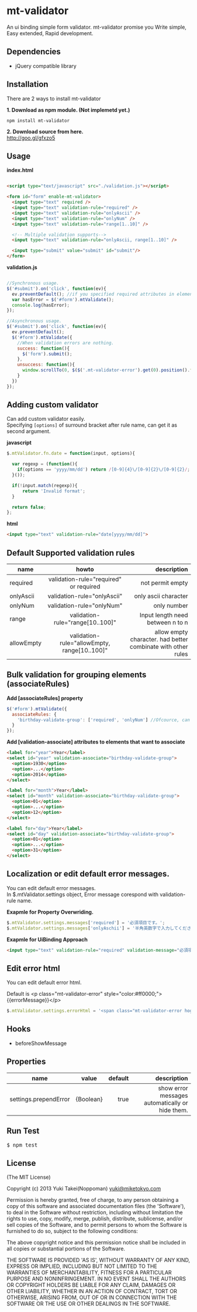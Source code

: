 mt-validator
===========

An ui binding simple form validator.
mt-validator promise you Write simple, Easy extended, Rapid development.

## Dependencies
* jQuery compatible library

## Installation
There are 2 ways to install mt-validator

**1. Download as npm module. (Not implemetd yet.)**
```
npm install mt-validator
```

**2. Download source from here.**  
http://goo.gl/gfxzo5


## Usage

**index.html**
```html

<script type="text/javascript" src="./validation.js"></script>

<form id="form" enable-mt-validator>
  <input type="text" required />
  <input type="text" validation-rule="required" />
  <input type="text" validation-rule="onlyAscii" />
  <input type="text" validation-rule="onlyNum" />
  <input type="text" validation-rule="range[1..10]" />

  <!-- Multiple validation supports-->
  <input type="text" validation-rule="onlyAscii, range[1..10]" />

  <input type="submit" value="submit" id="submit"/>
</form>
```

**validation.js**
```javascript

//Synchronous usage.
$('#submit').on('click', function(ev){
  ev.preventDefault(); //if you specified required attributes in element, you need to write this line.
  var hasError = $('#form').mtValidate();
  console.log(hasError);
});

//Asynchronous usage.
$('#submit').on('click', function(ev){
  ev.preventDefault();
  $('#form').mtValidate({
    //When validation errors are nothing.
    success: function(){
      $('form').submit();
    },
    unsuccess: function(){
      window.scrollTo(0, $($('.mt-validator-error').get(0).position().top));
    }
  })
});
```


## Adding custom validator

Can add custom validator easily.  
Specifying `[options]` of surround bracket after rule name, can get it as second argument.

**javascript**
```javascript
$.mtValidator.fn.date = function(input, options){

  var regexp = (function(){
    if(options == 'yyyy/mm/dd') return /[0-9]{4}\/[0-9]{2}\/[0-9]{2}/;
  }());

  if(!input.match(regexp)){
      return 'Invalid format';
  }

  return false;
};

```

**html**
```html
<input type="text" validation-rule="date[yyyy/mm/dd]">
```

## Default Supported validation rules

|name           |howto                           |description    |
| ------------- |:------------------------------:|--------------:|
|required|validation-rule="required" or required|not permit empty|
|onlyAscii|validation-rule="onlyAscii"|only ascii character|
|onlyNum|validation-rule="onlyNum"|only number|
|range|validation-rule="range[10..100]"|Input length need between n to n|
|allowEmpty|validation-rule="allowEmpty, range[10..100]"|allow empty character. had better combinate with other rules|


## Bulk validation for grouping elements (associateRules)

**Add [associateRules] property**
```javascript
$('#form').mtValidate({
  associateRules: {
    'birthday-validate-group': ['required', 'onlyNum'] //Ofcource, can use custome validation rules
  }
});

```

**Add [validation-associate] attributes to elements that want to associate**
```html
<label for="year">Year</label>
<select id="year" validation-associate="birthday-validate-group">
  <option>1930</option>
  <option>...</option>
  <option>2014</option>
</select>

<label for="month">Year</label>
<select id="month" validation-associate="birthday-validate-group">
  <option>01</option>
  <option>...</option>
  <option>12</option>
</select>

<label for="day">Year</label>
<select id="day" validation-associate="birthday-validate-group">
  <option>01</option>
  <option>...</option>
  <option>31</option>
</select>

```


## Localization or edit default error messages.

You can edit default error messages.  
In $.mtValidator.settings object, Error message corespond with validation-rule name.

**Exapmle for Property Overwriding.**
```javascript
$.mtValidator.settings.messages['required'] = '必須項目です。';
$.mtValidator.settings.messages['onlyAschii'] = '半角英数字で入力してください。';
```

**Exapmle for UiBinding Approach**
```html
<input type="text" validation-rule="required" validation-message="必須項目です。"/>
```

## Edit error html
You can edit default error html.

Default is &lt;p class="mt-validator-error" style="color:#ff0000;"&gt;{{errorMessage}}&lt;/p&gt;

```javascript
$.mtValidator.settings.errorHtml = '<span class="mt-validator-error hogeclass">{{errorMessage}}</span>'
```

## Hooks
* beforeShowMessage

## Properties
|name           |value                           |default    |description    |
| ------------- |:------------------------------:|--------------:|--------------:|
|settings.prependError|{Boolean}|true|show error messages automatically or hide them.|


## Run Test
<pre>
$ npm test
</pre>


## License

(The MIT License)

Copyright (c) 2013 Yuki Takei(Noppoman) <yuki@miketokyo.com>

Permission is hereby granted, free of charge, to any person obtaining a copy of this software and associated documentation files (the 'Software'), to deal in the Software without restriction, including without limitation the rights to use, copy, modify, merge, publish, distribute, sublicense, and/or sell copies of the Software, and to permit persons to whom the Software is furnished to do so, subject to the following conditions:

The above copyright notice and this permission notice shall be included in all copies or substantial portions of the Software.

THE SOFTWARE IS PROVIDED 'AS IS', WITHOUT WARRANTY OF ANY KIND, EXPRESS OR IMPLIED, INCLUDING BUT NOT LIMITED TO THE WARRANTIES OF MERCHANTABILITY, FITNESS FOR A PARTICULAR PURPOSE AND NONINFRINGEMENT. IN NO EVENT SHALL THE AUTHORS OR COPYRIGHT HOLDERS BE LIABLE FOR ANY CLAIM, DAMAGES OR OTHER LIABILITY, WHETHER IN AN ACTION OF CONTRACT, TORT OR OTHERWISE, ARISING FROM, OUT OF OR IN CONNECTION WITH THE SOFTWARE OR THE USE OR OTHER DEALINGS IN THE SOFTWARE.

